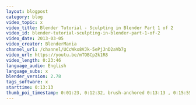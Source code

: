 ```yaml
---
layout: blogpost
category: blog
video_topic: x
video_title: Blender Tutorial - Sculpting in Blender Part 1 of 2
video_id: blender-tutorial-sculpting-in-blender-part-1-of-2
video_date: 2013-03-05
video_creator: BlenderMania
channel_url: /channel/UCcWkx8VJk-5ePjJnD2aVb7g
video_url: https://youtu.be/mTOBCp2k1R8
video_length: 0:23:46
language_audio: English
language_subs: x
blender_version: 2.78
tags_software: x
starttime: 0:13:13
thumb_poi_timestamp: 0:01:23, 0:12:32, brush-anchored 0:13:13 , 0:15:55, 0:16:45
---
```


